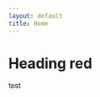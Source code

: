 ```yaml
---
layout: default
title: Home
---
```



<div class="container">
<h1>Heading red</h1>
<p>test</p>
</div>
